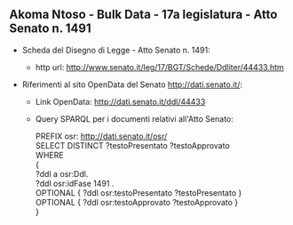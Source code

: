 ## Akoma Ntoso - Bulk Data - 17a legislatura - Atto Senato n. 1491 ##

* Scheda del Disegno di Legge - Atto Senato n. 1491:
	* http url: http://www.senato.it/leg/17/BGT/Schede/Ddliter/44433.htm

* Riferimenti al sito OpenData del Senato http://dati.senato.it/:
	* Link OpenData: http://dati.senato.it/ddl/44433
	* Query SPARQL per i documenti relativi all'Atto Senato:

        PREFIX osr: <http://dati.senato.it/osr/>  
		SELECT DISTINCT ?testoPresentato ?testoApprovato  
		WHERE  
		{  
		    ?ddl a osr:Ddl.  
		    ?ddl osr:idFase 1491 .  
		    OPTIONAL { ?ddl osr:testoPresentato ?testoPresentato }  
		    OPTIONAL { ?ddl osr:testoApprovato ?testoApprovato }  
		}
		